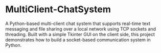 # MultiClient-ChatSystem
A Python-based multi-client chat system that supports real-time text messaging and file sharing over a local network using TCP sockets and threading. Built with a simple Tkinter GUI on the client side, this project demonstrates how to build a socket-based communication system in Python.
